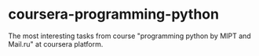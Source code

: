 # coursera-programming-python
The most interesting tasks from course "programming python by MIPT and Mail.ru" at coursera platform.
